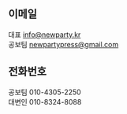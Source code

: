 ## 이메일
대표 info@newparty.kr  
공보팀 newpartypress@gmail.com  
  	
## 전화번호	
공보팀 010-4305-2250  
대변인 010-8324-8088  